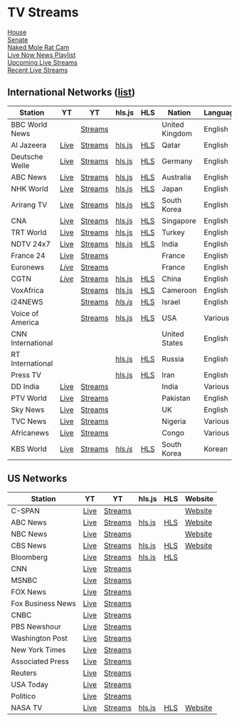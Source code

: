 # TV Streams

<link rel="stylesheet" type="text/css" href="css/markdown.css">
<link rel="shortcut icon" href="ico/favicon.png" type="image/x-icon">

[House](/house.html)  
[Senate](/senate.html)  
[Naked Mole Rat Cam](/nmr.html)  
[Live Now News Playlist](https://www.youtube.com/playlist?list=PL3ZQ5CpNulQmA2Tegc98c0XXJTzuKb0wS)  
[Upcoming Live Streams](https://www.youtube.com/playlist?list=PLU12uITxBEPHHlOIWGAIezbshH82rGpKp)  
[Recent Live Streams](https://www.youtube.com/playlist?list=PLU12uITxBEPFteq84ODnPRJjskBgVQC2M)

## International Networks ([list](https://en.wikipedia.org/wiki/List_of_world_news_channels))

| Station | YT | YT | hls.js | HLS | Nation | Language | Funding | Website | Wikipedia |
| - | - | - | - | - | - | - | - | - | - |
| BBC World News | | [Streams](https://www.youtube.com/channel/UC16niRr50-MSBwiO3YDb3RA/streams) | | | United Kingdom | English | Public | [Website](https://www.bbc.com/news/world_radio_and_tv) | [Wikipedia](https://en.wikipedia.org/wiki/BBC_World_News) |
| Al Jazeera | [Live](https://www.youtube.com/channel/UCNye-wNBqNL5ZzHSJj3l8Bg/live) | [Streams](https://www.youtube.com/channel/UCNye-wNBqNL5ZzHSJj3l8Bg/streams) | [hls.js](/hlsjsvideo.html?stream=https://live-hls-web-aje.getaj.net/AJE/index.m3u8) | [HLS](https://live-hls-web-aje.getaj.net/AJE/index.m3u8) | Qatar | English | Hybrid | [Website](https://www.aljazeera.com/live/) | [Wikipedia](https://en.wikipedia.org/wiki/Al_Jazeera_English) |
| Deutsche Welle | [Live](https://www.youtube.com/channel/UCknLrEdhRCp1aegoMqRaCZg/live) | [Streams](https://www.youtube.com/channel/UCknLrEdhRCp1aegoMqRaCZg/streams) | [hls.js](/hlsjsvideo.html?stream=https://dwamdstream102.akamaized.net/hls/live/2015525/dwstream102/index.m3u8) | [HLS](https://dwamdstream102.akamaized.net/hls/live/2015525/dwstream102/index.m3u8) | Germany | English | Public | [Website](https://www.dw.com/en/media-center/live-tv/s-100825?channel=1) | [Wikipedia](https://en.wikipedia.org/wiki/DW-TV) |
| ABC News | [Live](https://www.youtube.com/channel/UCVgO39Bk5sMo66-6o6Spn6Q/live) | [Streams](https://www.youtube.com/channel/UCVgO39Bk5sMo66-6o6Spn6Q/streams) | [hls.js](/hlsjsvideo.html?stream=https://abc-iview-mediapackagestreams-2.akamaized.net/out/v1/6e1cc6d25ec0480ea099a5399d73bc4b/index.m3u8) | [HLS](https://abc-iview-mediapackagestreams-2.akamaized.net/out/v1/6e1cc6d25ec0480ea099a5399d73bc4b/index.m3u8) | Australia | English | Public | [Website](https://www.abc.net.au/news/) | [Wikipedia](https://en.wikipedia.org/wiki/ABC_News_(Australia)) |
| NHK World | [Live](https://www.youtube.com/channel/UCSPEjw8F2nQDtmUKPFNF7_A/live) | [Streams](https://www.youtube.com/channel/UCSPEjw8F2nQDtmUKPFNF7_A/streams) | [hls.js](/hlsjsvideo.html?stream=https://cdn.nhkworld.jp/www11/nhkworld-tv/domestic/2003459/live.m3u8) | [HLS](https://cdn.nhkworld.jp/www11/nhkworld-tv/domestic/2003459/live.m3u8) | Japan | English | Public | [Website](https://www3.nhk.or.jp/nhkworld/en/live/) | [Wikipedia](https://en.wikipedia.org/wiki/NHK_World-Japan) |
| Arirang TV | [Live](https://www.youtube.com/channel/UC-PHIZjV-oX8H7zD1cCN2NQ/live) | [Streams](https://www.youtube.com/channel/UC-PHIZjV-oX8H7zD1cCN2NQ/streams) | [hls.js](/hlsjsvideo.html?stream=https://amdlive-ch01-ctnd-com.akamaized.net/arirang_1ch/smil:arirang_1ch.smil/master.m3u8) | [HLS](https://amdlive-ch01-ctnd-com.akamaized.net/arirang_1ch/smil:arirang_1ch.smil/master.m3u8) | South Korea | English | Public | [Website](http://www.arirang.co.kr/player/OnAir_TV.asp) | [Wikipedia](https://en.wikipedia.org/wiki/ArirangTV) |
| CNA | [Live](https://www.youtube.com/channel/UC83jt4dlz1Gjl58fzQrrKZg/live) | [Streams](https://www.youtube.com/channel/UC83jt4dlz1Gjl58fzQrrKZg/streams) | [hls.js](/hlsjsvideo.html?stream=https://d2e1asnsl7br7b.cloudfront.net/7782e205e72f43aeb4a48ec97f66ebbe/index.m3u8) | [HLS](https://d2e1asnsl7br7b.cloudfront.net/7782e205e72f43aeb4a48ec97f66ebbe/index.m3u8) | Singapore | English | Hybrid | [Website](https://www.channelnewsasia.com/news/livetv) | [Wikipedia](https://en.wikipedia.org/wiki/CNA_(news_channel)) |
| TRT World | [Live](https://www.youtube.com/channel/UC7fWeaHhqgM4Ry-RMpM2YYw/live) | [Streams](https://www.youtube.com/channel/UC7fWeaHhqgM4Ry-RMpM2YYw/streams) | [hls.js](/hlsjsvideo.html?stream=https://api.trtworld.com/livestream/v1/WcM3Oa2LHD9iUjWDSRUI335NkMWVTUV351H56dqC/master.m3u8) | [HLS](https://api.trtworld.com/livestream/v1/WcM3Oa2LHD9iUjWDSRUI335NkMWVTUV351H56dqC/master.m3u8) | Turkey | English | Public | [Website](https://www.trtworld.com/live/) | [Wikipedia](https://en.wikipedia.org/wiki/TRT_World) |
| NDTV 24x7 | [Live](https://www.youtube.com/channel/UCZFMm1mMw0F81Z37aaEzTUA/live) | [Streams](https://www.youtube.com/channel/UCZFMm1mMw0F81Z37aaEzTUA/streams) | [hls.js](/hlsjsvideo.html?stream=https://ndtv24x7elemarchana.akamaized.net/hls/live/2003678/ndtv24x7/ndtv24x7master.m3u8) | [HLS](https://ndtv24x7elemarchana.akamaized.net/hls/live/2003678/ndtv24x7/ndtv24x7master.m3u8) | India | English | Private | [Website](https://www.ndtv.com/video/live/channel/ndtv24x7) | [Wikipedia](https://en.wikipedia.org/wiki/NDTV_24x7) |
| France 24 | [Live](https://www.youtube.com/channel/UCQfwfsi5VrQ8yKZ-UWmAEFg/live) | [Streams](https://www.youtube.com/channel/UCQfwfsi5VrQ8yKZ-UWmAEFg/streams) | | | France | English | Public | [Website](https://www.france24.com/en/live) | [Wikipedia](https://en.wikipedia.org/wiki/France_24) |
| Euronews | [*Live*](https://www.youtube.com/channel/UCSrZ3UV4jOidv8ppoVuvW9Q/live) | [Streams](https://www.youtube.com/channel/UCSrZ3UV4jOidv8ppoVuvW9Q/streams) | | | France | English | Hybrid | [Website](https://www.euronews.com/) | [Wikipedia](https://en.wikipedia.org/wiki/Euronews) |
| CGTN | [*Live*](https://www.youtube.com/channel/UCgrNz-aDmcr2uuto8_DL2jg/live) | [Streams](www.youtube.com/channel/UCgrNz-aDmcr2uuto8_DL2jg/streams) | [hls.js](/hlsjsvideo.html?stream=https://news.cgtn.com/resource/live/english/cgtn-news.m3u8) | [HLS](https://news.cgtn.com/resource/live/english/cgtn-news.m3u8) | China | English | Public | [Website](https://www.cgtn.com/channel/en.do) | [Wikipedia](https://en.wikipedia.org/wiki/CGTN_(TV_channel)) |
| VoxAfrica | | [Streams](https://www.youtube.com/channel/UCjKNsuxGRnEVhhdri-CtFag/streams) | [hls.js](/hlsjsvideo.html?stream=https://1494836162.rsc.cdn77.org/LS-PRG-59570-1/index.m3u8) | [HLS](https://1494836162.rsc.cdn77.org/LS-PRG-59570-1/index.m3u8) | Cameroon | English | Private | [Website](https://voxafrica.com/) | |
| i24NEWS | | [Streams](https://www.youtube.com/channel/UCvHDpsWKADrDia0c99X37vg/streams) | [*hls.js*](/hlsjsvideo.html?stream=https://bcovlive-a.akamaihd.net/6e3dd61ac4c34d6f8fb9698b565b9f50/eu-central-1/5377161796001/profile_1/chunklist_dvr.m3u8) | [HLS](https://bcovlive-a.akamaihd.net/6e3dd61ac4c34d6f8fb9698b565b9f50/eu-central-1/5377161796001/profile_1/chunklist_dvr.m3u8) | Israel | English | Private | [Website](https://www.i24news.tv/en) | [Wikipedia](https://en.wikipedia.org/wiki/I24NEWS) |
| Voice of America | | [Streams](https://www.youtube.com/channel/UCVSNOxehfALut52NbkfRBaA/streams) | [hls.js](/hlsjsvideo.html?stream=https://voa-ingest.akamaized.net/hls/live/2033874/tvmc06/playlist.m3u8) | [HLS](https://voa-ingest.akamaized.net/hls/live/2033874/tvmc06/playlist.m3u8) | USA | Various | Public | [Website](https://www.voanews.com/live/video/116) | [Wikipedia](https://en.wikipedia.org/wiki/Voice_of_America) |
| CNN International | | | | | United States | English | Private | [Website](https://edition.cnn.com) | [Wikipedia](https://en.wikipedia.org/wiki/CNN_International) |
| RT International |  |  | [hls.js](/hlsjsvideo.html?stream=https://rt-glb.rttv.com/live/rtnews/playlist.m3u8) | [HLS](https://rt-glb.rttv.com/live/rtnews/playlist.m3u8) | Russia | English | Public | [Website](https://www.rt.com/on-air/) | [Wikipedia](https://en.wikipedia.org/wiki/RT_(TV_network)) |
| Press TV | | | [hls.js](/hlsjsvideo.html?stream=https://cdnlive.presstv.ir/cdnlive/smil:cdnlive.smil/playlist.m3u8) | [HLS](https://cdnlive.presstv.ir/cdnlive/smil:cdnlive.smil/playlist.m3u8) | Iran | English | Public | [Website](https://www.presstv.ir/Live) | [Wikipedia](https://en.wikipedia.org/wiki/Press_TV) |
| DD India | [Live](https://www.youtube.com/channel/UCGDQNvybfDDeGTf4GtigXaw/live) | [Streams](https://www.youtube.com/channel/UCGDQNvybfDDeGTf4GtigXaw/streams) | | | India | Various | Public | [Website](https://prasarbharati.gov.in/live-tv/) | [Wikipedia](https://en.wikipedia.org/wiki/DD_India) |
| PTV World | [Live](https://www.youtube.com/channel/UCj-e7yp2_-qE-TPritppZGQ/live) | [Streams](https://www.youtube.com/channel/UCj-e7yp2_-qE-TPritppZGQ/streams) | | | Pakistan | English | Public | [Website](https://ptv.com.pk/ptvWorld) | [Wikipedia](https://en.wikipedia.org/wiki/Pakistan_Television_Corporation) |
| Sky News | [Live](https://www.youtube.com/channel/UCoMdktPbSTixAyNGwb-UYkQ/live) | [Streams](https://www.youtube.com/channel/UCoMdktPbSTixAyNGwb-UYkQ/streams) | | | UK | English | Private | [Website](https://news.sky.com/story/watch-sky-news-live-10315632) | [Wikipedia](https://en.wikipedia.org/wiki/Sky_News#Sky_News_International) |
| TVC News | [Live](https://www.youtube.com/channel/UCgp4A6I8LCWrhUzn-5SbKvA/live) | [Streams](https://www.youtube.com/channel/UCgp4A6I8LCWrhUzn-5SbKvA/streams) | | | Nigeria | Various | Private | [Website](https://tvcnews.tv/live-streaming/) | [Wikipedia](https://en.wikipedia.org/wiki/TVC_News) |
| Africanews | [Live](https://www.youtube.com/channel/UC1_E8NeF5QHY2dtdLRBCCLA/live) | [Streams](https://www.youtube.com/channel/UC1_E8NeF5QHY2dtdLRBCCLA/streams) | | | Congo | Various | Private | [Website](https://www.africanews.com/live/) | [Wikipedia](https://en.wikipedia.org/wiki/Africanews) |
| KBS World | [Live](https://www.youtube.com/channel/UC5BMQOsAB8hKUyHu9KI6yig/live) | [Streams](https://www.youtube.com/channel/UC5BMQOsAB8hKUyHu9KI6yig/streams) | [*hls.js*](/hlsjsvideo.html?stream=https://kbsworld-ott.akamaized.net/hls/live/2002341/kbsworld/master.m3u8) |[HLS](https://kbsworld-ott.akamaized.net/hls/live/2002341/kbsworld/master.m3u8) | South Korea | Korean | Public | [Website](https://kbsworld.kbs.co.kr/index_en.php) | [Wikipedia](https://en.wikipedia.org/wiki/KBS_World_(TV_channel)) |

## US Networks

| Station | YT | YT | hls.js | HLS | Website |
|-|-|-|-|-|-|
| C-SPAN | [Live](https://www.youtube.com/channel/UCb--64Gl51jIEVE-GLDAVTg/live) | [Streams](https://www.youtube.com/channel/UCb--64Gl51jIEVE-GLDAVTg/streams) | | | [Website](https://www.c-span.org/networks/) |
| ABC News | [Live](https://www.youtube.com/channel/UCBi2mrWuNuyYy4gbM6fU18Q/live) | [Streams](https://www.youtube.com/channel/UCBi2mrWuNuyYy4gbM6fU18Q/streams) | [hls.js](/hlsjsvideo.html?stream=https://content.uplynk.com/channel/3324f2467c414329b3b0cc5cd987b6be.m3u8) | [HLS](https://content.uplynk.com/channel/3324f2467c414329b3b0cc5cd987b6be.m3u8) | [Website](https://abcnews.go.com/Live) |
| NBC News | [Live](https://www.youtube.com/channel/UCeY0bbntWzzVIaj2z3QigXg/live) | [Streams](https://www.youtube.com/channel/UCeY0bbntWzzVIaj2z3QigXg/streams) | | | [Website](https://www.nbc.com/live?brand=nbc-news) |
| CBS News | [Live](https://www.youtube.com/channel/UC8p1vwvWtl6T73JiExfWs1g/live) | [Streams](https://www.youtube.com//channel/UC8p1vwvWtl6T73JiExfWs1g/streams) | [hls.js](/hlsjsvideo.html?stream=https://cbsn-us.cbsnstream.cbsnews.com/out/v1/55a8648e8f134e82a470f83d562deeca/master_11.m3u8) | [HLS](https://cbsn-us.cbsnstream.cbsnews.com/out/v1/55a8648e8f134e82a470f83d562deeca/master_11.m3u8) | [Website](https://www.cbsnews.com/live/)|
| Bloomberg | [Live](https://www.youtube.com/channel/UCUMZ7gohGI9HcU9VNsr2FJQ/live) | [Streams](https://www.youtube.com/channel/UCUMZ7gohGI9HcU9VNsr2FJQ/streams) | [hls.js](/hlsjsvideo.html?stream=https://www.bloomberg.com/media-manifest/streams/us.m3u8) | [HLS](https://www.bloomberg.com/media-manifest/streams/us.m3u8) ||
| CNN | [Live](https://www.youtube.com/channel/UCupvZG-5ko_eiXAupbDfxWw/live) | [Streams](https://www.youtube.com/channel/UCupvZG-5ko_eiXAupbDfxWw/streams) ||||
| MSNBC | [Live](https://www.youtube.com/channel/UCaXkIU1QidjPwiAYu6GcHjg/live) | [Streams](https://www.youtube.com/channel/UCaXkIU1QidjPwiAYu6GcHjg/streams) ||||
| FOX News | [Live](https://www.youtube.com/channel/UCXIJgqnII2ZOINSWNOGFThA/live) | [Streams](https://www.youtube.com/channel/UCXIJgqnII2ZOINSWNOGFThA/streams) ||||
| Fox Business News | [Live](https://www.youtube.com/channel/UCCXoCcu9Rp7NPbTzIvogpZg/live) | [Streams](https://www.youtube.com/channel/UCCXoCcu9Rp7NPbTzIvogpZg/streams) ||||
| CNBC | [Live](https://www.youtube.com/channel/UCvJJ_dzjViJCoLf5uKUTwoA/live) | [Streams](https://www.youtube.com/channel/UCvJJ_dzjViJCoLf5uKUTwoA/streams) ||||
| PBS Newshour | [Live](https://www.youtube.com/channel/UC6ZFN9Tx6xh-skXCuRHCDpQ/live) | [Streams](https://www.youtube.com/channel/UC6ZFN9Tx6xh-skXCuRHCDpQ/streams) ||||
| Washington Post | [Live](https://www.youtube.com/channel/UCHd62-u_v4DvJ8TCFtpi4GA/live) | [Streams](https://www.youtube.com/channel/UCHd62-u_v4DvJ8TCFtpi4GA/streams) ||||
| New York Times | [Live](https://www.youtube.com/channel/UCqnbDFdCpuN8CMEg0VuEBqA/live) | [Streams](https://www.youtube.com/channel/UCqnbDFdCpuN8CMEg0VuEBqA/streams) ||||
| Associated Press | [Live](https://www.youtube.com/channel/UC52X5wxOL_s5yw0dQk7NtgA/live) | [Streams](https://www.youtube.com/channel/UC52X5wxOL_s5yw0dQk7NtgA/streams) ||||
| Reuters | [Live](https://www.youtube.com/channel/UChqUTb7kYRX8-EiaN3XFrSQ/live) | [Streams](https://www.youtube.com/channel/UChqUTb7kYRX8-EiaN3XFrSQ/streams) ||||
| USA Today | [Live](https://www.youtube.com/channel/UCP6HGa63sBC7-KHtkme-p-g/live) | [Streams](https://www.youtube.com/channel/UCP6HGa63sBC7-KHtkme-p-g/streams) ||||
| Politico | [Live](https://www.youtube.com/channel/UCgjtvMmHXbutALaw9XzRkAg/live) | [Streams](https://www.youtube.com/channel/UCgjtvMmHXbutALaw9XzRkAg/streams) ||||
| NASA TV | [Live](https://www.youtube.com/channel/UCLA_DiR1FfKNvjuUpBHmylQ/live) | [Streams](https://www.youtube.com/channel/UCLA_DiR1FfKNvjuUpBHmylQ/streams) | [hls.js](/hlsjsvideo.html?stream=https://ntv1.akamaized.net/hls/live/2014075/NASA-NTV1-HLS/master.m3u8) | [HLS](https://ntv1.akamaized.net/hls/live/2014075/NASA-NTV1-HLS/master.m3u8) | [Website](https://www.nasa.gov/multimedia/nasatv/#public) |
